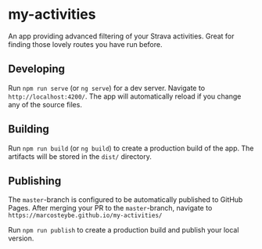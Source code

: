 # my-activities

An app providing advanced filtering of your Strava activities. Great for finding those lovely routes you have run before.

## Developing

Run `npm run serve` (or `ng serve`) for a dev server. Navigate to `http://localhost:4200/`. The app will automatically reload if you change any of the source files.

## Building

Run `npm run build` (or `ng build`) to create a production build of the app. The artifacts will be stored in the `dist/` directory.

## Publishing

The `master`-branch is configured to be automatically published to GitHub Pages. After merging your PR to the `master`-branch, navigate to `https://marcosteybe.github.io/my-activities/`

Run `npm run publish` to create a production build and publish your local version.
